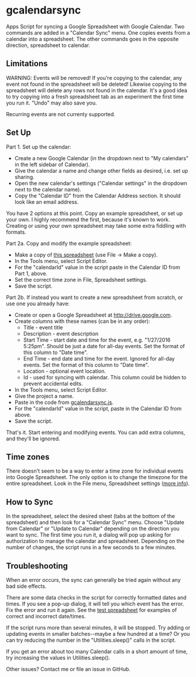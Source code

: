 # gcalendarsync
Apps Script for syncing a Google Spreadsheet with Google Calendar. Two commands are added in a
"Calendar Sync" menu. One copies events from a calendar into a spreadsheet. The other commands
goes in the opposite direction, spreadsheet to calendar.

## Limitations

WARNING: Events will be removed! If you're copying to the calendar, any event not found in the
spreadsheet will be deleted! Likewise copying to the spreadsheet will delete any rows not found
in the calendar. It's a good idea to try copying into a fresh spreadsheet tab as an experiment
the first time you run it. "Undo" may also save you.

Recurring events are not currenty supported.

## Set Up

Part 1. Set up the calendar:
* Create a new Google Calendar (in the dropdown next to "My calendars" in the left sidebar
  of Calendar).
* Give the calendar a name and change other fields as desired, i.e. set up sharing.
* Open the new calendar's settings ("Calendar settings" in the dropdown next to the calendar name).
* Copy the "Calendar ID" from the Calendar Address section. It should look like an email address.

You have 2 options at this point. Copy an example spreadsheet, or set up your own. I highly
recommend the first, because it's known to work. Creating or using your own spreadsheet may
take some extra fiddling with formats.

Part 2a. Copy and modify the example spreadsheet:
* Make a copy of
  [this spreadsheet](https://docs.google.com/spreadsheets/d/1b0BBnmoDT4uDbN0pYsH--mpasFR45QlgNMTwUH-7MqU)
  (use File -> Make a copy).
* In the Tools menu, select Script Editor.
* For the "calendarId" value in the script paste in the Calendar ID from Part 1, above.
* Set the correct time zone in File, Spreadsheet settings.
* Save the script.

Part 2b. If instead you want to create a new spreadsheet from scratch, or use one you already have:
* Create or open a Google Spreadsheet at http://drive.google.com.
* Create columns with these names (can be in any order):
  * Title - event title
  * Description - event description
  * Start Time - start date and time for the event, e.g. "1/27/2016 5:25pm". Should be just a date
    for all-day events. Set the format of this column to "Date time".
  * End Time - end date and time for the event. Ignored for all-day events.  Set the format of this
    column to "Date time".
  * Location - optional event location.
  * Id - used for syncing with calendar. This column could be hidden to prevent accidental edits.
* In the Tools menu, select Script Editor.
* Give the project a name.
* Paste in the code from
  [gcalendarsync.js](https://raw.githubusercontent.com/Davepar/gcalendarsync/master/gcalendarsync.js).
* For the "calendarId" value in the script, paste in the Calendar ID from above.
* Save the script.

That's it. Start entering and modifying events. You can add extra columns, and they'll be ignored.

## Time zones

There doesn't seem to be a way to enter a time zone for individual events into Google Spreadsheet.
The only option is to change the timezone for the entire spreadsheet. Look in the File menu,
Spreadsheet settings ([more info](https://support.google.com/docs/answer/58515?hl=en)).

## How to Sync

In the spreadsheet, select the desired sheet (tabs at the bottom of the spreadsheet) and then look
for a "Calendar Sync" menu. Choose "Update from Calendar" or "Update to Calendar" depending on the
direction you want to sync. The first
time you run it, a dialog will pop up asking for authorization to manage the calendar and spreadsheet.
Depending on the number of changes, the script runs in a few seconds to a few minutes.

## Troubleshooting

When an error occurs, the sync can generally be tried again without any bad side effects.

There are some data checks in the script for correctly formatted dates and times. If you see a
pop-up dialog, it will tell you which event has the error. Fix the error and run it again. See the
[test spreadsheet](https://docs.google.com/spreadsheets/d/1b0BBnmoDT4uDbN0pYsH--mpasFR45QlgNMTwUH-7MqU)
for examples of correct and incorrect date/times.

If the script runs more than several minutes, it will be stopped. Try adding or updating
events in smaller batches--maybe a few hundred at a time? Or you can try reducing the number in the
"Utilities.sleep()" calls in the script.

If you get an error about too many Calendar calls in a short amount of time, try increasing the
values in Utilities.sleep().

Other issues? Contact me or file an issue in GitHub.
